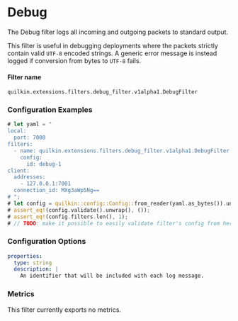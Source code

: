 # Debug

The Debug filter logs all incoming and outgoing packets to standard output.

This filter is useful in debugging deployments where the packets strictly contain valid `UTF-8` encoded strings. A generic error message is instead logged if conversion from bytes to `UTF-8` fails.

#### Filter name
```text
quilkin.extensions.filters.debug_filter.v1alpha1.DebugFilter
```

### Configuration Examples
```rust
# let yaml = "
local:
  port: 7000
filters:
  - name: quilkin.extensions.filters.debug_filter.v1alpha1.DebugFilter
    config:
      id: debug-1
client:
  addresses:
    - 127.0.0.1:7001
  connection_id: MXg3aWp5Ng==
# ";
# let config = quilkin::config::Config::from_reader(yaml.as_bytes()).unwrap();
# assert_eq!(config.validate().unwrap(), ());
# assert_eq!(config.filters.len(), 1);
# // TODO: make it possible to easily validate filter's config from here.
```

### Configuration Options

```yaml
properties:
  type: string
  description: |
    An identifier that will be included with each log message.
```


### Metrics

This filter currently exports no metrics.
